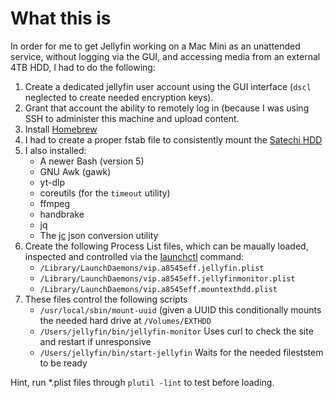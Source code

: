 # What this is

In order for me to get Jellyfin working on a Mac Mini as an unattended service, without logging via the GUI, and accessing media from an external 4TB HDD, I had to do the following:

1. Create a dedicated jellyfin user account using the GUI interface (`dscl` neglected to create needed encryption keys).
2. Grant that account the ability to remotely log in (because I was using SSH to administer this machine and upload content.
3. Install [Homebrew](https://brew.sh/)
4. I had to create a proper fstab file to consistently mount the [Satechi HDD](https://satechi.net/products/stand-hub-for-mac-mini-with-ssd-enclosure)
5. I also installed:
     - A newer Bash (version 5)
     - GNU Awk (gawk)
     - yt-dlp
     - coreutils (for the `timeout` utility)
     - ffmpeg
     - handbrake
     - jq
     - The [jc](https://github.com/kellyjonbrazil/jc) json conversion utility
6. Create the following Process List files, which can be maually loaded, inspected and controlled via the [launchctl](https://ss64.com/mac/launchctl.html) command:
     - `/Library/LaunchDaemons/vip.a8545eff.jellyfin.plist`
     - `/Library/LaunchDaemons/vip.a8545eff.jellyfinmonitor.plist`
     - `/Library/LaunchDaemons/vip.a8545eff.mountexthdd.plist`
7. These files control the following scripts
     - `/usr/local/sbin/mount-uuid` (given a UUID this conditionally mounts the needed hard drive at `/Volumes/EXTHDD` 
     - `/Users/jellyfin/bin/jellyfin-monitor` Uses curl to check the site and restart if unresponsive
     - `/Users/jellyfin/bin/start-jellyfin` Waits for the needed fileststem to be ready
  
Hint, run *.plist files through `plutil -lint` to test before loading.
  
